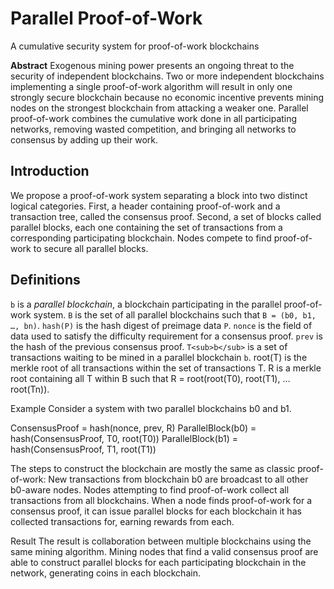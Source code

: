 # Parallel Proof-of-Work
A cumulative security system for proof-of-work blockchains


**Abstract**  Exogenous mining power presents an ongoing threat to the security of independent blockchains. Two or more independent blockchains implementing a single proof-of-work algorithm will result in only one strongly secure blockchain because no economic incentive prevents mining nodes on the strongest blockchain from attacking a weaker one. Parallel proof-of-work combines the cumulative work done in all participating networks, removing wasted competition, and bringing all networks to consensus by adding up their work.  

## Introduction
We propose a proof-of-work system separating a block into two distinct logical categories.  First, a header containing proof-of-work and a transaction tree, called the consensus proof. Second, a set of blocks called parallel blocks, each one containing the set of transactions from a corresponding participating blockchain.  Nodes compete to find proof-of-work to secure all parallel blocks.

## Definitions
`b` is a _parallel blockchain_, a blockchain participating in the parallel proof-of-work system.
`B` is the set of all parallel blockchains such that `B = (b0, b1, …, bn)`.
`hash(P)` is the hash digest of preimage data `P`.
`nonce` is the field of data used to satisfy the difficulty requirement for a consensus proof.
`prev` is the hash of the previous consensus proof.
`T<sub>b</sub>` is a set of transactions waiting to be mined in a parallel blockchain `b`.
root(T) is the merkle root of all transactions within the set of transactions T.
R is a merkle root containing all T within B such that R = root(root(T0), root(T1), … root(Tn)).

Example
Consider a system with two parallel blockchains b0 and b1.

ConsensusProof = hash(nonce, prev, R)
ParallelBlock(b0) = hash(ConsensusProof, T0, root(T0))
ParallelBlock(b1) = hash(ConsensusProof, T1, root(T1))







The steps to construct the blockchain are mostly the same as classic proof-of-work:
New transactions from blockchain b0 are broadcast to all other b0-aware nodes. 
Nodes attempting to find proof-of-work collect all transactions from all blockchains. 
When a node finds proof-of-work for a consensus proof, it can issue parallel blocks for each blockchain it has collected transactions for, earning rewards from each.

Result
The result is collaboration between multiple blockchains using the same mining algorithm.  Mining nodes that find a valid consensus proof are able to construct parallel blocks for each participating blockchain in the network, generating coins in each blockchain. 

